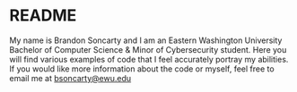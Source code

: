 # README

My name is Brandon Soncarty and I am an Eastern Washington University Bachelor of Computer Science & Minor of Cybersecurity student.
Here you will find various examples of code that I feel accurately portray my abilities. If you would like more information about the code or myself, feel free to email me at bsoncarty@ewu.edu
